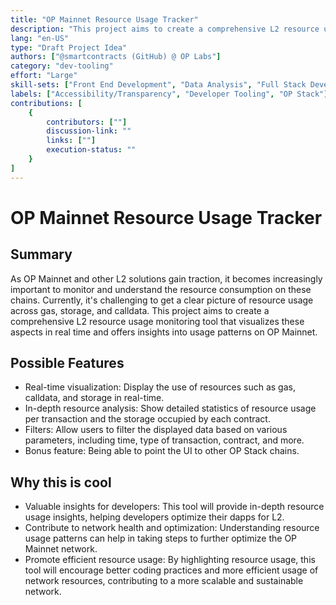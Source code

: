 ```yaml
---
title: "OP Mainnet Resource Usage Tracker"
description: "This project aims to create a comprehensive L2 resource usage monitoring tool that visualizes these aspects in real time and offers insights into usage patterns on OP Mainnet."
lang: "en-US"
type: "Draft Project Idea"
authors: ["@smartcontracts (GitHub) @ OP Labs"]
category: "dev-tooling"
effort: "Large"
skill-sets: ["Front End Development", "Data Analysis", "Full Stack Development"]
labels: ["Accessibility/Transparency", "Developer Tooling", "OP Stack"]
contributions: [
    {
        contributors: [""]
        discussion-link: ""
        links: [""]
        execution-status: ""
    }
]
---
```


# OP Mainnet Resource Usage Tracker

## Summary

As OP Mainnet and other L2 solutions gain traction, it becomes increasingly important to monitor and understand the resource consumption on these chains. Currently, it's challenging to get a clear picture of resource usage across gas, storage, and calldata. This project aims to create a comprehensive L2 resource usage monitoring tool that visualizes these aspects in real time and offers insights into usage patterns on OP Mainnet.

## Possible Features

- Real-time visualization: Display the use of resources such as gas, calldata, and storage in real-time.
- In-depth resource analysis: Show detailed statistics of resource usage per transaction and the storage occupied by each contract.
- Filters: Allow users to filter the displayed data based on various parameters, including time, type of transaction, contract, and more.
- Bonus feature: Being able to point the UI to other OP Stack chains.

## Why this is cool

- Valuable insights for developers: This tool will provide in-depth resource usage insights, helping developers optimize their dapps for L2.
- Contribute to network health and optimization: Understanding resource usage patterns can help in taking steps to further optimize the OP Mainnet network.
- Promote efficient resource usage: By highlighting resource usage, this tool will encourage better coding practices and more efficient usage of network resources, contributing to a more scalable and sustainable network.
